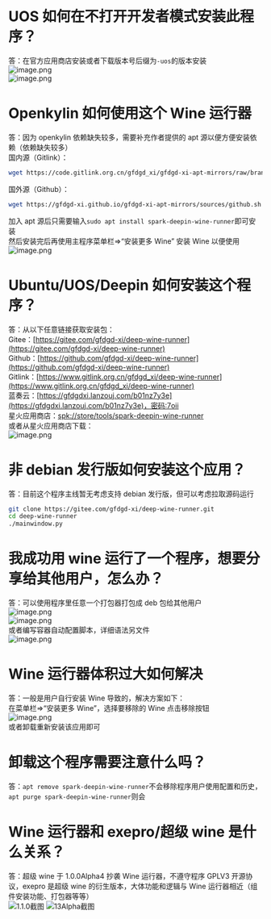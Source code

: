 # UOS 如何在不打开开发者模式安装此程序？
答：在官方应用商店安装或者下载版本号后缀为`-uos`的版本安装  
![image.png](https://storage.deepin.org/thread/202210012103008619_image.png)  
![image.png](https://storage.deepin.org/thread/202210012103425666_image.png)  
# Openkylin 如何使用这个 Wine 运行器
答：因为 openkylin 依赖缺失较多，需要补充作者提供的 apt 源以便方便安装依赖（依赖缺失较多）  
国内源（Gitlink）：  
```bash
wget https://code.gitlink.org.cn/gfdgd_xi/gfdgd-xi-apt-mirrors/raw/branch/master/sources/gitlink.sh && bash gitlink.sh ; rm gitlink.sh
```
国外源（Github）：   
```bash
wget https://gfdgd-xi.github.io/gfdgd-xi-apt-mirrors/sources/github.sh && bash github.sh ; rm github.sh
```
加入 apt 源后只需要输入`sudo apt install spark-deepin-wine-runner`即可安装  
然后安装完后再使用主程序菜单栏=>“安装更多 Wine” 安装 Wine 以便使用  
![image.png](https://storage.deepin.org/thread/20221001210725913_image.png)  
# Ubuntu/UOS/Deepin 如何安装这个程序？
答：从以下任意链接获取安装包：  
Gitee：[https://gitee.com/gfdgd-xi/deep-wine-runner](https://gitee.com/gfdgd-xi/deep-wine-runner)  
Github：[https://github.com/gfdgd-xi/deep-wine-runner](https://github.com/gfdgd-xi/deep-wine-runner)  
Gitlink：[https://www.gitlink.org.cn/gfdgd_xi/deep-wine-runner](https://www.gitlink.org.cn/gfdgd_xi/deep-wine-runner)  
蓝奏云：[https://gfdgdxi.lanzouj.com/b01nz7y3e](https://gfdgdxi.lanzouj.com/b01nz7y3e)，密码:7oii  
星火应用商店：[spk://store/tools/spark-deepin-wine-runner](spk://store/tools/spark-deepin-wine-runner)  
或者从星火应用商店下载：  
![image.png](https://storage.deepin.org/thread/202210012111037045_image.png)  
# 非 debian 发行版如何安装这个应用？
答：目前这个程序主线暂无考虑支持 debian 发行版，但可以考虑拉取源码运行  
```bash
git clone https://gitee.com/gfdgd-xi/deep-wine-runner.git
cd deep-wine-runner
./mainwindow.py
```
# 我成功用 wine 运行了一个程序，想要分享给其他用户，怎么办？
答：可以使用程序里任意一个打包器打包成 deb 包给其他用户  
![image.png](https://storage.deepin.org/thread/202210012113565642_image.png)  
![image.png](https://storage.deepin.org/thread/202210012114352239_image.png)  
或者编写容器自动配置脚本，详细语法另文件  
![image.png](https://storage.deepin.org/thread/202210012116267694_image.png)  
# Wine 运行器体积过大如何解决
答：一般是用户自行安装 Wine 导致的，解决方案如下：   
在菜单栏=>“安装更多 Wine”，选择要移除的 Wine 点击移除按钮  
![image.png](https://storage.deepin.org/thread/202210012124067221_image.png)  
或者卸载重新安装该应用即可  
# 卸载这个程序需要注意什么吗？
答：`apt remove spark-deepin-wine-runner`不会移除程序用户使用配置和历史，`apt purge spark-deepin-wine-runner`则会  
# Wine 运行器和 exepro/超级 wine 是什么关系？
答：超级 wine 于 1.0.0Alpha4 抄袭 Wine 运行器，不遵守程序 GPLV3 开源协议，exepro 是超级 wine 的衍生版本，大体功能和逻辑与 Wine 运行器相近（组件安装功能、打包器等等）   
![1.1.0截图](https://ucare-resources.oss-cn-shenzhen.aliyuncs.com/pro/2022/07/213ea1fc3fdcb7036ec7e5a1e2657beef6.png)
![13Alpha截图](https://storage.deepin.org/thread/202208262131243161_%E6%88%AA%E5%9B%BE_main_20220826181600.png)
